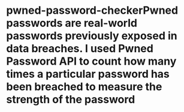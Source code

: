 # pwned-password-checkerPwned passwords are real-world passwords previously exposed in data breaches. I used Pwned Password API to count how many times a particular password has been breached to measure the strength of the password
